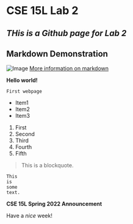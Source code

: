 # CSE 15L Lab 2
*THis is a Github page for Lab 2*
---------------------------------

## Markdown Demonstration
![Image](https://mdg.imgix.net/assets/images/markdown-flowchart.png) 
[More information on markdown](https://www.markdownguide.org/getting-started/)

**Hello world!**

`First webpage`

* Item1
* Item2
* Item3

1. First
2. Second 
3. Third
4. Fourth
5. Fifth

> This is a blockquote.

```
This
is
some 
text.
```
**CSE 15L Spring 2022 Announcement**

Have a *nice* week!







